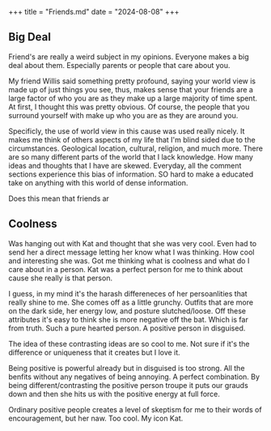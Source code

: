 +++
title = "Friends.md"
date = "2024-08-08"
+++
## Big Deal

Friend's are really a weird subject in my opinions. Everyone makes a big deal about them. Especially parents or people that care about you. 

My friend Willis said something pretty profound, saying your world view is made up of just things you see, thus, makes sense that your friends are a large factor of who you are as they make up a large majority of time spent. At first, I thought this was pretty obvious. Of course, the people that you surround yourself with make up who you are as they are around you.

Specificly, the use of world view in this cause was used really nicely. It makes me think of others aspects of my life that I'm blind sided due to the circumstances. Geological location, cultural, religion, and much more. There are so many different parts of the world that I lack knowledge. How many ideas and thoughts that I have are skewed. Everyday, all the comment sections experience this bias of information. SO hard to make a educated take on anything with this world of dense information.

Does this mean that friends ar


## Coolness

Was hanging out with Kat and thought that she was very cool. Even had to send her a direct message letting her know what I was thinking. How cool and interesting she was. Got me thinking what is coolness and what do I care about in a person. Kat was a perfect person for me to think about cause she really is that person.

I guess, in my mind it's the harash differeneces of her persoanlities that really shine to me. She comes off as a little grunchy. Outfits that are more on the dark side, her energy low, and posture slutched/loose. Off these attributes it's easy to think she is more negative off the bat. Which is far from truth. Such a pure hearted person. A positive person in disguised.

The idea of these contrasting ideas are so cool to me. Not sure if it's the difference or uniqueness that it creates but I love it. 

Being positive is powerful already but in disguised is too strong. All the benfits without any negatives of being annoying. A perfect combination. By being different/contrasting the positive person troupe it puts our grauds down and then she hits us with the positive energy at full force. 

Ordinary positive people creates a level of skeptism for me to their words of encouragement, but her naw. Too cool. My icon Kat.